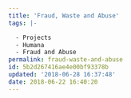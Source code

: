 ```yaml
---
title: 'Fraud, Waste and Abuse'
tags: |-

  - Projects
  - Humana
  - Fraud and Abuse
permalink: fraud-waste-and-abuse
id: 5b2d267416ae4e00bf93378b
updated: '2018-06-28 16:37:48'
date: 2018-06-22 16:40:20
---
```


